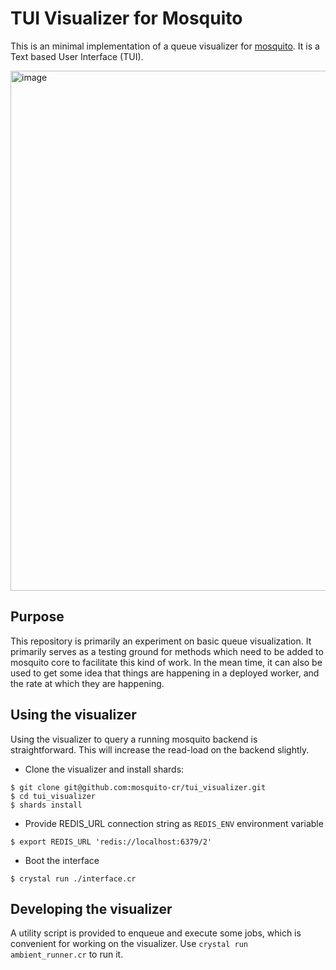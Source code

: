 # TUI Visualizer for Mosquito

This is an minimal implementation of a queue visualizer for [mosquito](https://github.com/mosquito-cr/mosquito). It is a Text based User Interface (TUI).

<img width="832" alt="image" src="https://user-images.githubusercontent.com/208647/163231172-7a8c278a-d7f2-4983-badb-56d4a11a72e7.png">

## Purpose

This repository is primarily an experiment on basic queue visualization. It primarily serves as a testing ground for methods which need to be added to mosquito core to facilitate this kind of work. In the mean time, it can also be used to get some idea that things are happening in a deployed worker, and the rate at which they are happening.

## Using the visualizer

Using the visualizer to query a running mosquito backend is straightforward. This will increase the read-load on the backend slightly.

- Clone the visualizer and install shards:

```console
$ git clone git@github.com:mosquito-cr/tui_visualizer.git
$ cd tui_visualizer
$ shards install
```

- Provide REDIS_URL connection string as `REDIS_ENV` environment variable

```console
$ export REDIS_URL 'redis://localhost:6379/2'
```

- Boot the interface
```console
$ crystal run ./interface.cr
```

## Developing the visualizer

A utility script is provided to enqueue and execute some jobs, which is convenient for working on the visualizer. Use `crystal run ambient_runner.cr` to run it.


